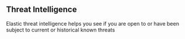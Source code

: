 ## Threat Intelligence

Elastic threat intelligence helps you see if you are open to or have been subject to current or historical known threats
